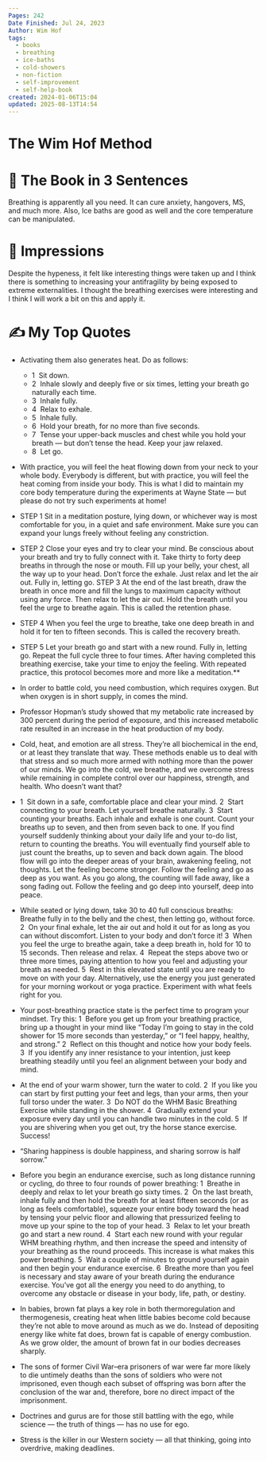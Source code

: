 ```yaml
---
Pages: 242
Date Finished: Jul 24, 2023
Author: Wim Hof
tags:
  - books
  - breathing
  - ice-baths
  - cold-showers
  - non-fiction
  - self-improvement
  - self-help-book
created: 2024-01-06T15:04
updated: 2025-08-13T14:54
---
```

# The Wim Hof Method



# 🚀 The Book in 3 Sentences
Breathing is apparently all you need. It can cure anxiety, hangovers, MS, and much more. Also, Ice baths are good as well and the core temperature can be manipulated. 

# 🎨 Impressions
Despite the hypeness, it felt like interesting things were taken up and I think there is something to increasing your antifragility by being exposed to extreme externalities. 
I thought the breathing exercises were interesting and I think I will work a bit on this and apply it. 

# ✍️ My Top  Quotes

- Activating them also generates heat. Do as follows: 
	- 1  Sit down. 
	- 2  Inhale slowly and deeply five or six times, letting your breath go naturally each time. 
	- 3  Inhale fully. 
	- 4  Relax to exhale. 
	- 5  Inhale fully. 
	- 6  Hold your breath, for no more than five seconds. 
	- 7  Tense your upper-back muscles and chest while you hold your breath — but don’t tense the head. Keep your jaw relaxed. 
	- 8  Let go. 
- With practice, you will feel the heat flowing down from your neck to your whole body. Everybody is different, but with practice, you will feel the heat coming from inside your body. This is what I did to maintain my core body temperature during the experiments at Wayne State — but please do not try such experiments at home!
 
- STEP 1 Sit in a meditation posture, lying down, or whichever way is most comfortable for you, in a quiet and safe environment. Make sure you can expand your lungs freely without feeling any constriction. 
- STEP 2 Close your eyes and try to clear your mind. Be conscious about your breath and try to fully connect with it. Take thirty to forty deep breaths in through the nose or mouth. Fill up your belly, your chest, all the way up to your head. Don’t force the exhale. Just relax and let the air out. Fully in, letting go. STEP 3 At the end of the last breath, draw the breath in once more and fill the lungs to maximum capacity without using any force. Then relax to let the air out. Hold the breath until you feel the urge to breathe again. This is called the retention phase. 
- STEP 4 When you feel the urge to breathe, take one deep breath in and hold it for ten to fifteen seconds. This is called the recovery breath. 
- STEP 5 Let your breath go and start with a new round. Fully in, letting go. Repeat the full cycle three to four times. After having completed this breathing exercise, take your time to enjoy the feeling. With repeated practice, this protocol becomes more and more like a meditation.** 
 
- In order to battle cold, you need combustion, which requires oxygen. But when oxygen is in short supply, in comes the mind.
 
- Professor Hopman’s study showed that my metabolic rate increased by 300 percent during the period of exposure, and this increased metabolic rate resulted in an increase in the heat production of my body.
 
- Cold, heat, and emotion are all stress. They’re all biochemical in the end, or at least they translate that way. These methods enable us to deal with that stress and so much more armed with nothing more than the power of our minds. We go into the cold, we breathe, and we overcome stress while remaining in complete control over our happiness, strength, and health. Who doesn’t want that?
 
-  1  Sit down in a safe, comfortable place and clear your mind. 
	 2  Start connecting to your breath. Let yourself breathe naturally. 
	 3  Start counting your breaths. Each inhale and exhale is one count. Count your breaths up to seven, and then from seven back to one. If you find yourself suddenly thinking about your daily life and your to-do list, return to counting the breaths. You will eventually find yourself able to just count the breaths, up to seven and back down again. The blood flow will go into the deeper areas of your brain, awakening feeling, not thoughts. Let the feeling become stronger. Follow the feeling and go as deep as you want. As you go along, the counting will fade away, like a song fading out. Follow the feeling and go deep into yourself, deep into peace.
 
- While seated or lying down, take 30 to 40 full conscious breaths: Breathe fully in to the belly and the chest, then letting go, without force. 
	2  On your final exhale, let the air out and hold it out for as long as you can without discomfort. Listen to your body and don’t force it! 
	3  When you feel the urge to breathe again, take a deep breath in, hold for 10 to 15 seconds. Then release and relax. 
	4  Repeat the steps above two or three more times, paying attention to how you feel and adjusting your breath as needed.
	5  Rest in this elevated state until you are ready to move on with your day. Alternatively, use the energy you just generated for your morning workout or yoga practice. Experiment with what feels right for you.
 
- Your post-breathing practice state is the perfect time to program your mindset. Try this: 
	1  Before you get up from your breathing practice, bring up a thought in your mind like “Today I’m going to stay in the cold shower for 15 more seconds than yesterday,” or “I feel happy, healthy, and strong.” 
	2  Reflect on this thought and notice how your body feels. 
	3  If you identify any inner resistance to your intention, just keep breathing steadily until you feel an alignment between your body and mind.
 
- At the end of your warm shower, turn the water to cold. 
	2  If you like you can start by first putting your feet and legs, than your arms, then your full torso under the water. 
	3  Do NOT do the WHM Basic Breathing Exercise while standing in the shower. 
	4  Gradually extend your exposure every day until you can handle two minutes in the cold. 5  If you are shivering when you get out, try the horse stance exercise.  Success!
 
- “Sharing happiness is double happiness, and sharing sorrow is half sorrow.”
 
- Before you begin an endurance exercise, such as long distance running or cycling, do three to four rounds of power breathing: 
	1  Breathe in deeply and relax to let your breath go sixty times. 
	2  On the last breath, inhale fully and then hold the breath for at least fifteen seconds (or as long as feels comfortable), squeeze your entire body toward the head by tensing your pelvic floor and allowing that pressurized feeling to move up your spine to the top of your head. 
	3  Relax to let your breath go and start a new round. 
	4  Start each new round with your regular WHM breathing rhythm, and then increase the speed and intensity of your breathing as the round proceeds. This increase is what makes this power breathing. 
	5  Wait a couple of minutes to ground yourself again and then begin your endurance exercise. 
	6  Breathe more than you feel is necessary and stay aware of your breath during the endurance exercise. You’ve got all the energy you need to do anything, to overcome any obstacle or disease in your body, life, path, or destiny.
 
- In babies, brown fat plays a key role in both thermoregulation and thermogenesis, creating heat when little babies become cold because they’re not able to move around as much as we do. Instead of depositing energy like white fat does, brown fat is capable of energy combustion. As we grow older, the amount of brown fat in our bodies decreases sharply.
 
- The sons of former Civil War–era prisoners of war were far more likely to die untimely deaths than the sons of soldiers who were not imprisoned, even though each subset of offspring was born after the conclusion of the war and, therefore, bore no direct impact of the imprisonment.
 
- Doctrines and gurus are for those still battling with the ego, while science — the truth of things — has no use for ego.
 
- Stress is the killer in our Western society — all that thinking, going into overdrive, making deadlines.
 
